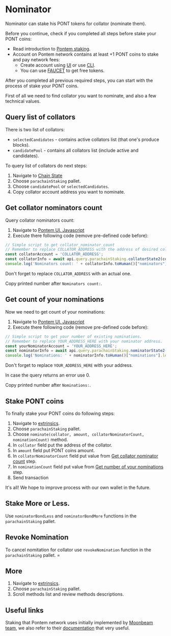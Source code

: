 # Nominator

Nominator can stake his PONT tokens for collator (nominate them).

Before you continue, check if you completed all steps before stake your PONT coins:

* Read introduction to [Pontem staking](./README.md).
* Account on Pontem network contains at least +1 PONT coins to stake and pay network fees:
  * Create account using [UI](../getting_started/ui.md#account-creation) or use [CLI](../getting_started/cli.md#account-creation).
  * You can use [FAUCET](https://t.me/pontem_faucet_bot) to get free tokens.

After you completed all previous required steps, you can start with the process of stake your PONT coins.

First of all we need to find collator you want to nominate, and also a few technical values.

## Query list of collators

There is two list of collators:

* `selectedCandidates` - contains active collators list (that one's produce blocks).
* `candidatePool` - contains all collators list (include active and candidates).
  
To query list of collators do next steps:

1. Navigate to [Chain State](https://polkadot.js.org/apps/?rpc=wss%3A%2F%2Ftestnet.pontem.network%2Fws#/chainstate)
2. Choose `parachainStaking` pallet.
3. Choose `candidatePool` or `selectedCandidates`.
4. Copy collator account address you want to nominate.

## Get collator nominators count

Query collator nominators count:

1. Navigate to [Pontem UI. Javascript](https://polkadot.js.org/apps/?rpc=wss%3A%2F%2Ftestnet.pontem.network%2Fws#/js)
2. Execute there following code (remove pre-defined code before):

```js
// Simple script to get collator_nominator_count
// Remember to replace COLLATOR_ADDRESS with the address of desired collator.
const collatorAccount = 'COLLATOR_ADDRESS'; 
const collatorInfo = await api.query.parachainStaking.collatorState2(collatorAccount);
console.log('Nominators count: ' + collatorInfo.toHuman()["nominators"].length);
```

Don't forget to replace `COLLATOR_ADDRESS` with an actual one.

Copy printed number after `Nominators count:`.

## Get count of your nominations

Now we need to get count of your nominations:

1. Navigate to [Pontem UI. Javascript](https://polkadot.js.org/apps/?rpc=wss%3A%2F%2Ftestnet.pontem.network%2Fws#/js)
2. Execute there following code (remove pre-defined code before):

```js
// Simple script to get your number of existing nominations.
// Remember to replace YOUR_ADDRESS_HERE with your nominator address.
const yourNominatorAccount = 'YOUR_ADDRESS_HERE'; 
const nominatorInfo = await api.query.parachainStaking.nominatorState2(yourNominatorAccount);
console.log('Nominations: ' + nominatorInfo.toHuman()["nominations"].length);
```

Don't forget to replace `YOUR_ADDRESS_HERE` with your address.

In case the query returns an error use 0.

Copy printed number after `Nominations:`.

## Stake PONT coins

To finally stake your PONT coins do following steps:

1. Navigate to [extrinsics](https://polkadot.js.org/apps/?rpc=wss://testnet.pontem.network/ws#/extrinsics).
2. Choose `parachainStaking` pallet.
3. Choose `nominate(collator, amount, collatorNominatorCount, nominationCount)` method.
4. In `collator` field put the address of the collator.
5. In `amount` field put PONT coins amount.
6. In `collatorNominatorCount` field put value from [Get collator nominator count](#get-collator-nominators-count) step.
7. In `nominationCount` field put value from [Get number of your nominations](#get-count-of-your-nominations) step.
8. Send transaction

It's all! We hope to improve process with our own wallet in the future.

## Stake More or Less.

Use `nominatorBondLess` and `nominatorBondMore` functions in the `parachainStaking` pallet.

## Revoke Nomination

To cancel nomitation for collator use `revokeNomination` function in the `parachainStaking` pallet. =

## More

1. Navigate to [extrinsics](https://polkadot.js.org/apps/?rpc=wss://testnet.pontem.network/ws#/extrinsics).
2. Choose `parachainStaking` pallet.
3. Scroll methods list and review methods descriptions.

## Useful links

Staking that Pontem network uses initially implemented by [Moonbeam team](https://moonbeam.network/), we also refer to their [documentation](https://docs.moonbeam.network/learn/features/staking/) that very useful.
